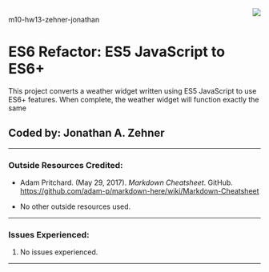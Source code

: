 <img style="float: right;" src="images/logo.png">

m10-hw13-zehner-jonathan

# ES6 Refactor: ES5 JavaScript to ES6+

This project converts a weather widget written using ES5 JavaScript to use ES6+ features. When complete, the weather widget will function exactly the same

## Coded by: Jonathan A. Zehner

---

### **Outside Resources Credited:**

- Adam Pritchard. (May 29, 2017). _Markdown Cheatsheet_. GitHub. https://github.com/adam-p/markdown-here/wiki/Markdown-Cheatsheet

- No other outside resources used.

---

### **Issues Experienced:**

1. No issues experienced.

---
